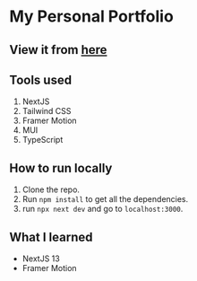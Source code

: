 # My Personal Portfolio

## View it from [here](https://momen.netlify.app)

## Tools used

1. NextJS
2. Tailwind CSS
3. Framer Motion
4. MUI
5. TypeScript

## How to run locally

1. Clone the repo.
2. Run `npm install` to get all the dependencies.
3. run `npx next dev` and go to `localhost:3000`.

## What I learned

* NextJS 13
* Framer Motion
